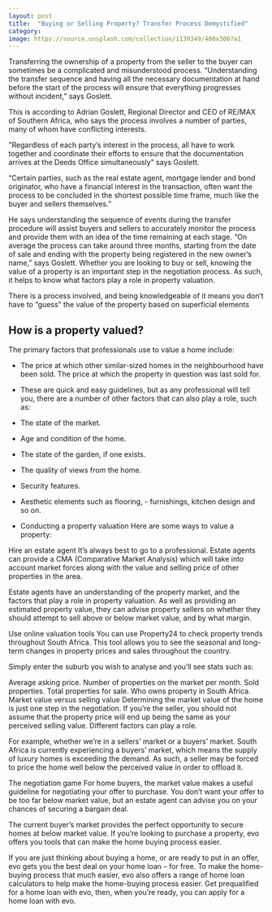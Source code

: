 ```yaml
---
layout: post
title:  "Buying or Selling Property? Transfer Process Demystified"
category:
image: https://source.unsplash.com/collection/1139349/400x300?a1
---
```


Transferring the ownership of a property from the seller to the buyer can sometimes
be a complicated and misunderstood process.
“Understanding the transfer sequence and having all the necessary documentation at
hand before the start of the process will ensure that everything progresses without
incident,” says Goslett.

This is according to Adrian Goslett, Regional Director and CEO of RE/MAX of
Southern Africa, who says the process involves a number of parties, many of whom
have conflicting interests.

"Regardless of each party’s interest in the process, all have to work together and coordinate their efforts to ensure that the documentation arrives at the Deeds Office simultaneously" says Goslett.

“Certain parties, such as the real estate agent, mortgage lender and bond originator,
who have a financial interest in the transaction, often want the process to be
concluded in the shortest possible time frame, much like the buyer and sellers
themselves.”

He says understanding the sequence of events during the transfer procedure will assist
buyers and sellers to accurately monitor the process and provide them with an idea of
the time remaining at each stage.
“On average the process can take around three months, starting from the date of sale
and ending with the property being registered in the new owner’s name,” says Goslett.
Whether you are looking to buy or sell, knowing the value of a property is an important step in the negotiation process. As such, it helps to know what factors play a role in property valuation.

There is a process involved, and being knowledgeable of it means you don’t have to “guess” the value of the property based on superficial elements

## How is a property valued?
The primary factors that professionals use to value a home include:

- The price at which other similar-sized homes in the neighbourhood have been sold.
The price at which the property in question was last sold for.
- These are quick and easy guidelines, but as any professional will tell you, there are a number of other factors that can also play a role, such as:

- The state of the market.
- Age and condition of the home.
- The state of the garden, if one exists.
- The quality of views from the home.
- Security features.
- Aesthetic elements such as flooring, - furnishings, kitchen design and so on.
- Conducting a property valuation
Here are some ways to value a property:

Hire an estate agent
It’s always best to go to a professional. Estate agents can provide a CMA (Comparative Market Analysis) which will take into account market forces along with the value and selling price of other properties in the area.

Estate agents have an understanding of the property market, and the factors that play a role in property valuation. As well as providing an estimated property value, they can advise property sellers on whether they should attempt to sell above or below market value, and by what margin.

Use online valuation tools
You can use Property24 to check property trends throughout South Africa. This tool allows you to see the seasonal and long-term changes in property prices and sales throughout the country.

Simply enter the suburb you wish to analyse and you’ll see stats such as:

Average asking price.
Number of properties on the market per month.
Sold properties.
Total properties for sale.
Who owns property in South Africa.
Market value versus selling value
Determining the market value of the home is just one step in the negotiation. If you’re the seller, you should not assume that the property price will end up being the same as your perceived selling value. Different factors can play a role.

For example, whether we’re in a sellers’ market or a buyers’ market. South Africa is currently experiencing a buyers’ market, which means the supply of luxury homes is exceeding the demand. As such, a seller may be forced to price the home well below the perceived value in order to offload it.

The negotiation game
For home buyers, the market value makes a useful guideline for negotiating your offer to purchase. You don’t want your offer to be too far below market value, but an estate agent can advise you on your chances of securing a bargain deal.

The current buyer’s market provides the perfect opportunity to secure homes at below market value. If you’re looking to purchase a property, evo offers you tools that can make the home buying process easier.

If you are just thinking about buying a home, or are ready to put in an offer, evo gets you the best deal on your home loan – for free. To make the home-buying process that much easier, evo also offers a range of home loan calculators to help make the home-buying process easier. Get prequalified for a home loan with evo, then, when you’re ready, you can apply for a home loan with evo.